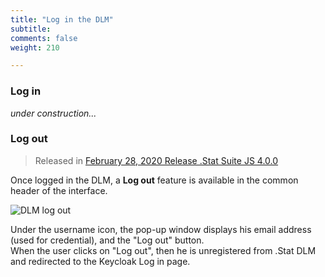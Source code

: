 ```yaml
---
title: "Log in the DLM"
subtitle: 
comments: false
weight: 210

---
```


<!-- 
ToC
- [Log in](#log-in)
- [Log out](#log-out)
 -->

### Log in
*under construction...*

### Log out
>Released in [February 28, 2020 Release .Stat Suite JS 4.0.0](https://sis-cc.gitlab.io/dotstatsuite-documentation/changelog/#february-28-2020)

Once logged in the DLM, a **Log out** feature is available in the common header of the interface.  

![DLM log out](/using-dlm/files/dlm-log-out.png)

Under the username icon, the pop-up window displays his email address (used for credential), and the "Log out" button.  
When the user clicks on "Log out", then he is unregistered from .Stat DLM and redirected to the Keycloak Log in page.
